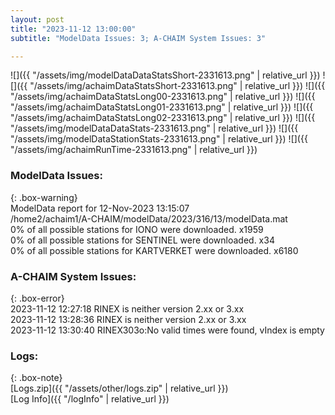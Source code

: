 ```yaml
---
layout: post
title: "2023-11-12 13:00:00"
subtitle: "ModelData Issues: 3; A-CHAIM System Issues: 3"

---
```


![]({{ "/assets/img/modelDataDataStatsShort-2331613.png" | relative_url }})
![]({{ "/assets/img/achaimDataStatsShort-2331613.png" | relative_url }})
![]({{ "/assets/img/achaimDataStatsLong00-2331613.png" | relative_url }})
![]({{ "/assets/img/achaimDataStatsLong01-2331613.png" | relative_url }})
![]({{ "/assets/img/achaimDataStatsLong02-2331613.png" | relative_url }})
![]({{ "/assets/img/modelDataDataStats-2331613.png" | relative_url }})
![]({{ "/assets/img/modelDataStationStats-2331613.png" | relative_url }})
![]({{ "/assets/img/achaimRunTime-2331613.png" | relative_url }})


### ModelData Issues:  
  
{: .box-warning}  
 ModelData report for 12-Nov-2023 13:15:07   
 /home2/achaim1/A-CHAIM/modelData/2023/316/13/modelData.mat   
 0% of all possible stations for IONO were downloaded. x1959   
 0% of all possible stations for SENTINEL were downloaded. x34   
 0% of all possible stations for KARTVERKET were downloaded. x6180   
  
### A-CHAIM System Issues:  
  
{: .box-error}  
2023-11-12 12:27:18 RINEX is neither version 2.xx or 3.xx  
2023-11-12 13:28:36 RINEX is neither version 2.xx or 3.xx  
2023-11-12 13:30:40 RINEX303o:No valid times were found, vIndex is empty  

### Logs:  
  
{: .box-note}  
[Logs.zip]({{ "/assets/other/logs.zip" | relative_url }})  
[Log Info]({{ "/logInfo" | relative_url }})  
